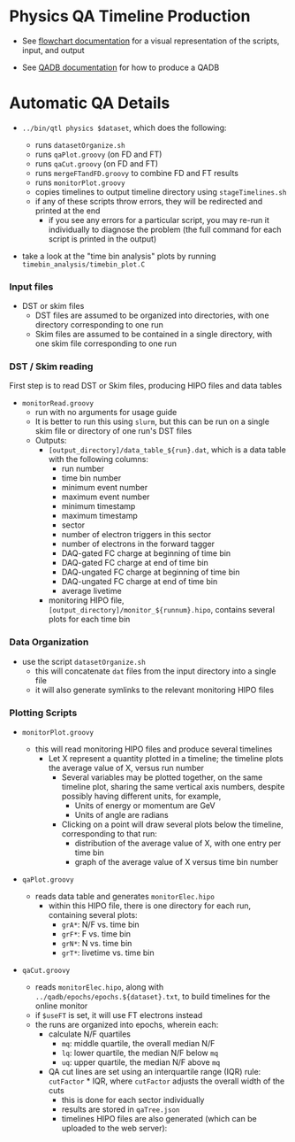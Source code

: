 # Physics QA Timeline Production

* See [flowchart documentation](docs/docDiagram.md) for a visual 
  representation of the scripts, input, and output

* See [QADB documentation](/doc/qa.md) for how to produce a QADB

# Automatic QA Details

* `../bin/qtl physics $dataset`, which does the following:
  * runs `datasetOrganize.sh`
  * runs `qaPlot.groovy` (on FD and FT)
  * runs `qaCut.groovy` (on FD and FT)
  * runs `mergeFTandFD.groovy` to combine FD and FT results
  * runs `monitorPlot.groovy`
  * copies timelines to output timeline directory
    using `stageTimelines.sh`
  * if any of these scripts throw errors, they will be redirected and printed at the end
    * if you see any errors for a particular script, you may re-run it individually
      to diagnose the problem (the full command for each script is printed in the output)

* take a look at the "time bin analysis" plots by running `timebin_analysis/timebin_plot.C`

### Input files
* DST or skim files
  * DST files are assumed to be organized into directories, with one directory
    corresponding to one run
  * Skim files are assumed to be contained in a single directory, with one skim file
    corresponding to one run

### DST / Skim reading
First step is to read DST or Skim files, producing HIPO files and data tables

* `monitorRead.groovy`
  * run with no arguments for usage guide
  * It is better to run this using `slurm`, but this can be run on a single skim file or
    directory of one run's DST files
  * Outputs:
    * `[output_directory]/data_table_${run}.dat`, which is a data table with the following columns:
      * run number
      * time bin number
      * minimum event number
      * maximum event number
      * minimum timestamp
      * maximum timestamp
      * sector
      * number of electron triggers in this sector
      * number of electrons in the forward tagger
      * DAQ-gated FC charge at beginning of time bin
      * DAQ-gated FC charge at end of time bin
      * DAQ-ungated FC charge at beginning of time bin
      * DAQ-ungated FC charge at end of time bin
      * average livetime
    * monitoring HIPO file, `[output_directory]/monitor_${runnum}.hipo`, contains several plots 
      for each time bin

### Data Organization
* use the script `datasetOrganize.sh`
  * this will concatenate `dat` files from the input directory into a single file
  * it will also generate symlinks to the relevant monitoring HIPO files

### Plotting Scripts
* `monitorPlot.groovy`
  * this will read monitoring HIPO files and produce several timelines
    * Let X represent a quantity plotted in a timeline; the timeline plots the
      average value of X, versus run number
      * Several variables may be plotted together, on the same timeline plot,
        sharing the same vertical axis numbers, despite possibly having
        different units, for example,
        * Units of energy or momentum are GeV
        * Units of angle are radians
      * Clicking on a point will draw several plots below the timeline,
        corresponding to that run:
        * distribution of the average value of X, with one entry per time bin
        * graph of the average value of X versus time bin number

* `qaPlot.groovy` 
  * reads data table and generates `monitorElec.hipo`
    * within this HIPO file, there is one directory for each run, containing several
      plots:
      * `grA*`: N/F vs. time bin
      * `grF*`: F vs. time bin
      * `grN*`: N vs. time bin
      * `grT*`: livetime vs. time bin

* `qaCut.groovy`
  * reads `monitorElec.hipo`, along with `../qadb/epochs/epochs.${dataset}.txt`, to build
    timelines for the online monitor
  * if `$useFT` is set, it will use FT electrons instead
  * the runs are organized into epochs, wherein each:
    * calculate N/F quartiles
      * `mq`: middle quartile, the overall median N/F
      * `lq`: lower quartile, the median N/F below `mq`
      * `uq`: upper quartile, the median N/F above `mq`
    * QA cut lines are set using an interquartile range (IQR) rule: `cutFactor` * IQR,
      where `cutFactor` adjusts the overall width of the cuts
      * this is done for each sector individually
      * results are stored in `qaTree.json`
      * timelines HIPO files are also generated (which can be uploaded to the web server):

